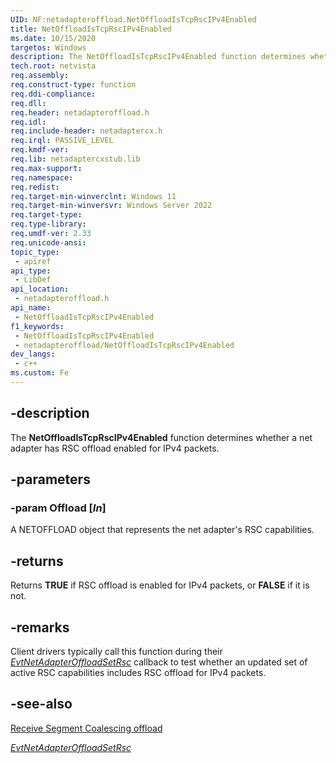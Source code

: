 ```yaml
---
UID: NF:netadapteroffload.NetOffloadIsTcpRscIPv4Enabled
title: NetOffloadIsTcpRscIPv4Enabled
ms.date: 10/15/2020
targetos: Windows
description: The NetOffloadIsTcpRscIPv4Enabled function determines whether a net adapter has RSC offload enabled for IPv4 packets.
tech.root: netvista
req.assembly: 
req.construct-type: function
req.ddi-compliance: 
req.dll: 
req.header: netadapteroffload.h
req.idl: 
req.include-header: netadaptercx.h
req.irql: PASSIVE_LEVEL
req.kmdf-ver: 
req.lib: netadaptercxstub.lib
req.max-support: 
req.namespace: 
req.redist: 
req.target-min-winverclnt: Windows 11
req.target-min-winversvr: Windows Server 2022
req.target-type: 
req.type-library: 
req.umdf-ver: 2.33 
req.unicode-ansi: 
topic_type:
 - apiref
api_type:
 - LibDef
api_location:
 - netadapteroffload.h
api_name:
 - NetOffloadIsTcpRscIPv4Enabled
f1_keywords:
 - NetOffloadIsTcpRscIPv4Enabled
 - netadapteroffload/NetOffloadIsTcpRscIPv4Enabled
dev_langs:
 - c++
ms.custom: Fe
---
```


## -description

The **NetOffloadIsTcpRscIPv4Enabled** function determines whether a net adapter has RSC offload enabled for IPv4 packets.

## -parameters

### -param Offload [_In_]

A NETOFFLOAD object that represents the net adapter's RSC capabilities.

## -returns

Returns **TRUE** if RSC offload is enabled for IPv4 packets, or **FALSE** if it is not.

## -remarks

Client drivers typically call this function during their [*EvtNetAdapterOffloadSetRsc*](../netadapteroffload/nc-netadapteroffload-evt_net_adapter_offload_set_rsc.md) callback to test whether an updated set of active RSC capabilities includes RSC offload for IPv4 packets.

## -see-also

[Receive Segment Coalescing offload](/windows-hardware/drivers/netcx/rsc-offload)

[*EvtNetAdapterOffloadSetRsc*](nc-netadapteroffload-evt_net_adapter_offload_set_rsc.md)

